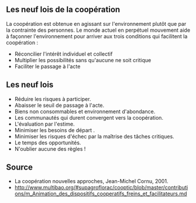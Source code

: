 ## Les neuf lois de la coopération
La coopération est obtenue en agissant sur l'environnement plutôt que par la contrainte des personnes. Le monde actuel en perpétuel mouvement aide à façonner l'environnement pour arriver aux trois conditions qui facilitent la coopération :
- Réconcilier l'intérêt individuel et collectif
- Multiplier les possibilités sans qu'aucune ne soit critique
- Faciliter le passage à l'acte

## Les neuf lois

- Réduire les risques à participer.
- Abaisser le seuil de passage à l'acte.
- Biens non consommables et environnement d'abondance.
- Les communautés qui durent convergent vers la coopération.
- L'évaluation par l'estime.
- Minimiser les besoins de départ .
- Minimiser les risques d'échec par la maîtrise des tâches critiques.
- Le temps des opportunités.
- N'oublier aucune des règles !

## Source

- La coopération nouvelles approches, Jean-Michel Cornu, 2001.
- http://www.multibao.org/#supagroflorac/cooptic/blob/master/contributions/m_Animation_des_dispositifs_cooperatifs_freins_et_facilitateurs.md

